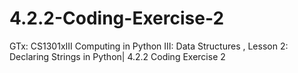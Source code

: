 # 4.2.2-Coding-Exercise-2
GTx: CS1301xIII Computing in Python III: Data Structures , Lesson 2: Declaring Strings in Python| 4.2.2 Coding Exercise 2
